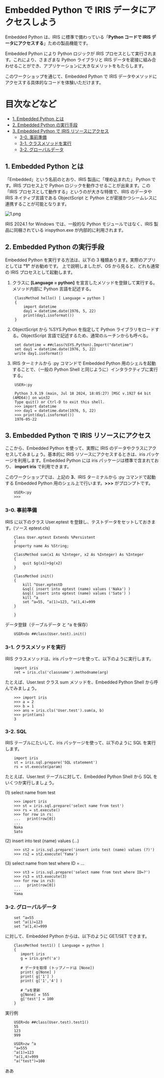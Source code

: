 # Embedded Python で IRIS データにアクセスしよう

Embedded Python は、IRIS に標準で備わっている「**Python コードで IRIS データにアクセスする**」ための製品機能です。

Embedded Python により Python ロジックが IRIS プロセスとして実行されます。これにより、さまざまな Python ライブラリと IRIS データを密接に組み合わせることができ、アプリケーションに大きなメリットをもたらします。

このワークショップを通じて、Embedded Python で IRIS データやメソッドにアクセスする具体的なコードを体験いただけます。

# 目次などなど

- [1. Embedded Python とは](#1-embedded-python-とは)
- [2. Embedded Python の実行手段](#2-embedded-python-の実行手段)
- [3. Embedded Python で IRIS リソースにアクセス](#3-embedded-python-で-iris-リソースにアクセス)
    - [3-0. 事前準備](#3-0-事前準備)   
    - [3-1. クラスメソッドを実行](#3-1-クラスメソッドを実行)
    - [3-2. グローバルデータ](#3-2-グローバルデータ)
  

## 1. Embedded Python とは

「Embedded」という名前のとおり、IRIS 製品に「埋め込まれた」 Python です。IRIS プロセス上で Python ロジックを動作させることが出来ます。この「IRIS プロセスとして動作する」というのが大きな特徴で、IRIS のデータや IRIS ネイティブ言語である ObjectScript と Python とが密接かつシームレスに連携することが可能となります。

![1.png](./1.png "1.png")

IRIS 2024.1 for Windows では、一般的な Python モジュールではなく、IRIS 製品に同梱されている irispython.exe が内部的に利用されます。

## 2. Embedded Python の実行手段

Embedded Python を実行する方法は、以下の 3 種類あります。実際のアプリとしては **"1"** がお勧めです。
上で説明しましたが、OS から見ると、どれも通常の IRIS プロセスとして起動します。

1. クラスに **[Language = python]** を宣言したメソッドを登録して実行する。メソッド内部に Python 言語を記述する。

        ClassMethod hello() [ Language = python ]
        {
            import datetime
            day1 = datetime.date(1976, 5, 22)
            print(day1.isoformat())
        }

2. ObjectScript から %SYS.Python を指定して Python ライブラリをロードする。ObjectScript 言語で記述するため、通常のルーチンからも呼べる。

        set datetime = ##class(%SYS.Python).Import("datetime")
        set day1 = datetime.date(1976, 5, 22)
        write day1.isoformat()

3. IRIS ターミナルから :py コマンドで Embedded Python 用のシェルを起動することで、（一般の Python Shell と同じように）インタラクティブに実行する。

        USER>:py
         
        Python 3.9.19 (main, Jul 18 2024, 18:05:27) [MSC v.1927 64 bit (AMD64)] on win32
        Type quit() or Ctrl-D to exit this shell.
        >>> import datetime
        >>> day1 = datetime.date(1976, 5, 22)
        >>> print(day1.isoformat())
        1976-05-22

## 3. Embedded Python で IRIS リソースにアクセス

ここから、Embedded Python を使って、実際に IRIS のデータやクラスにアクセスしてみましょう。基本的に IRIS リソースにアクセスするときは、iris パッケージを利用します。Embedded Python には iris パッケージは標準で含まれており、 **import iris** で利用できます。

このワークショップでは、上記の **3**、IRIS ターミナルから :py コマンドで起動する Embedded Python 用のシェル上で行います。**>>>** がプロンプトです。

        USER>:py
        >>>

### 3-0. 事前準備

IRIS に以下のクラス User.eptest を登録し、テストデータをセットしておきます。(ソース eptest.cls)

        Class User.eptest Extends %Persistent
        {        
        property name As %String;

        ClassMethod sum(x1 As %Integer, x2 As %Integer) As %Integer
        {
            quit $g(x1)+$g(x2)
        }
        
        ClassMethod init()
        {
            kill ^User.eptestD
            &sql( insert into eptest (name) values ('Naka') )
            &sql( insert into eptest (name) values ('Sato') )          
            kill ^a
            set ^a=55, ^a(1)=123, ^a(1,4)=999
        }

        }

データ登録（テーブルデータ と ^a を保存）

        USER>do ##class(User.test).init()

### 3-1. クラスメソッドを実行

IRIS クラスメソッドは、iris パッケージを使って、以下のように実行します。

        import iris
        ret = iris.cls('classname').methodname(arg)

たとえば、User.test クラス sum メソッドを、Embedded Python Shell から呼んでみましょう。

        >>> import iris
        >>> a = 2
        >>> b = 1
        >>> ans = iris.cls('User.test').sum(a, b)
        >>> print(ans)
        3

### 3-2. SQL

IRIS テーブルにたいして、iris パッケージを使って、以下のように SQL を実行します。

        import iris
        st = iris.sql.prepare('SQL statement')
        rs = st.execute(param)

たとえば、User.test テーブルに対して、Embedded Python Shell から SQL をいくつか実行しましょう。

(1) select name from test

        >>> import iris
        >>> st = iris.sql.prepare('select name from test')
        >>> rs = st.execute()
        >>> for row in rs:
        ...   print(row[0])
        ...
        Naka
        Sato

(2) insert into test (name) values (...)

        >>> st2 = iris.sql.prepare('insert into test (name) values (?)')
        >>> rs2 = st2.execute('Yama')

(3) select name from test where ID = ...

        >>> st3 = iris.sql.prepare('select name from test where ID=?')
        >>> rs3 = st3.execute(3)
        >>> for row in rs3:
        ...   print(row[0])
        ...
        Yama
        

### 3-2. グローバルデータ

        set ^a=55
        set ^a(1)=123
        set ^a(1,4)=999

に対して、Embedded Python からは、以下のように GET/SET できます。

        ClassMethod test1() [ Language = python ]
        {
           import iris
           g = iris.gref('a')
           
           # データを取得 (トップノードは [None])
           print( g[None] )
           print( g['1'] )
           print( g['1','4'] )
           
           # ^aを更新
           g[None] = 555
           g['test'] = 100
        }

実行例

        USER>do ##class(User.test).test1()
        55
        123
        999

        USER>zw ^a
        ^a=555
        ^a(1)=123
        ^a(1,4)=999
        ^a("test")=100        

ああ
   
